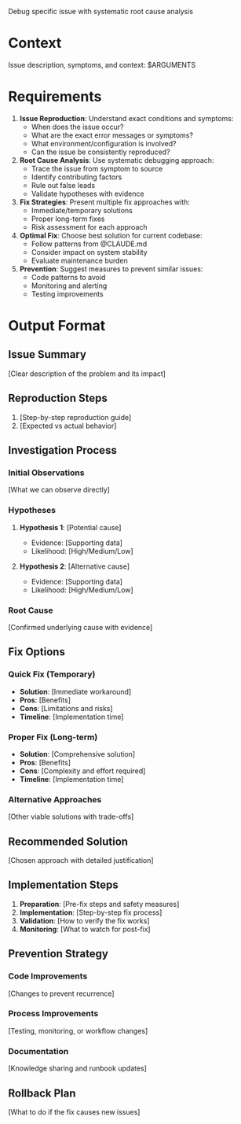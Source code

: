 Debug specific issue with systematic root cause analysis

# Context
Issue description, symptoms, and context:
$ARGUMENTS

# Requirements
1. **Issue Reproduction**: Understand exact conditions and symptoms:
   - When does the issue occur?
   - What are the exact error messages or symptoms?
   - What environment/configuration is involved?
   - Can the issue be consistently reproduced?
2. **Root Cause Analysis**: Use systematic debugging approach:
   - Trace the issue from symptom to source
   - Identify contributing factors
   - Rule out false leads
   - Validate hypotheses with evidence
3. **Fix Strategies**: Present multiple fix approaches with:
   - Immediate/temporary solutions
   - Proper long-term fixes
   - Risk assessment for each approach
4. **Optimal Fix**: Choose best solution for current codebase:
   - Follow patterns from @CLAUDE.md
   - Consider impact on system stability
   - Evaluate maintenance burden
5. **Prevention**: Suggest measures to prevent similar issues:
   - Code patterns to avoid
   - Monitoring and alerting
   - Testing improvements

# Output Format
## Issue Summary
[Clear description of the problem and its impact]

## Reproduction Steps
1. [Step-by-step reproduction guide]
2. [Expected vs actual behavior]

## Investigation Process
### Initial Observations
[What we can observe directly]

### Hypotheses
1. **Hypothesis 1**: [Potential cause]
   - Evidence: [Supporting data]
   - Likelihood: [High/Medium/Low]

2. **Hypothesis 2**: [Alternative cause]
   - Evidence: [Supporting data] 
   - Likelihood: [High/Medium/Low]

### Root Cause
[Confirmed underlying cause with evidence]

## Fix Options
### Quick Fix (Temporary)
- **Solution**: [Immediate workaround]
- **Pros**: [Benefits]
- **Cons**: [Limitations and risks]
- **Timeline**: [Implementation time]

### Proper Fix (Long-term)
- **Solution**: [Comprehensive solution]
- **Pros**: [Benefits]
- **Cons**: [Complexity and effort required]
- **Timeline**: [Implementation time]

### Alternative Approaches
[Other viable solutions with trade-offs]

## Recommended Solution
[Chosen approach with detailed justification]

## Implementation Steps
1. **Preparation**: [Pre-fix steps and safety measures]
2. **Implementation**: [Step-by-step fix process]
3. **Validation**: [How to verify the fix works]
4. **Monitoring**: [What to watch for post-fix]

## Prevention Strategy
### Code Improvements
[Changes to prevent recurrence]

### Process Improvements
[Testing, monitoring, or workflow changes]

### Documentation
[Knowledge sharing and runbook updates]

## Rollback Plan
[What to do if the fix causes new issues]